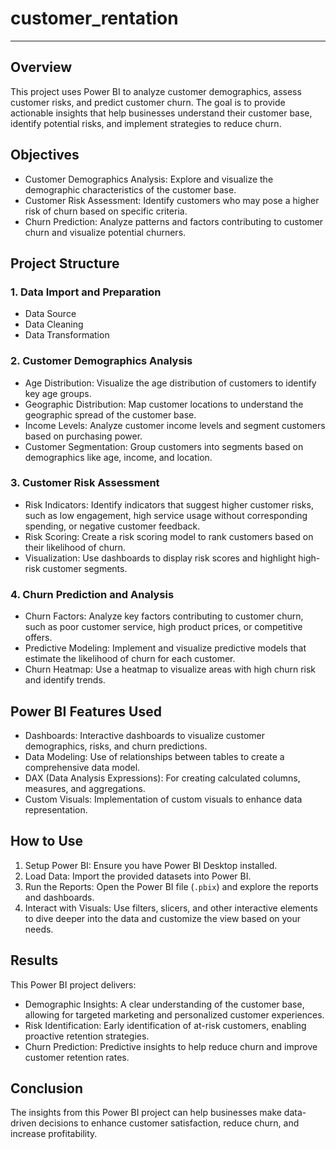 # customer_rentation
---

## Overview

This project uses Power BI to analyze customer demographics, assess customer risks, and predict customer churn. The goal is to provide actionable insights that help businesses understand their customer base, identify potential risks, and implement strategies to reduce churn.

## Objectives

- Customer Demographics Analysis: Explore and visualize the demographic characteristics of the customer base.
- Customer Risk Assessment: Identify customers who may pose a higher risk of churn based on specific criteria.
- Churn Prediction: Analyze patterns and factors contributing to customer churn and visualize potential churners.

## Project Structure

### 1. Data Import and Preparation

- Data Source
- Data Cleaning
- Data Transformation

### 2. Customer Demographics Analysis

- Age Distribution: Visualize the age distribution of customers to identify key age groups.
- Geographic Distribution: Map customer locations to understand the geographic spread of the customer base.
- Income Levels: Analyze customer income levels and segment customers based on purchasing power.
- Customer Segmentation: Group customers into segments based on demographics like age, income, and location.

### 3. Customer Risk Assessment

- Risk Indicators: Identify indicators that suggest higher customer risks, such as low engagement, high service usage without corresponding spending, or negative customer feedback.
- Risk Scoring: Create a risk scoring model to rank customers based on their likelihood of churn.
- Visualization: Use dashboards to display risk scores and highlight high-risk customer segments.

### 4. Churn Prediction and Analysis

- Churn Factors: Analyze key factors contributing to customer churn, such as poor customer service, high product prices, or competitive offers.
- Predictive Modeling: Implement and visualize predictive models that estimate the likelihood of churn for each customer.
- Churn Heatmap: Use a heatmap to visualize areas with high churn risk and identify trends.

## Power BI Features Used

- Dashboards: Interactive dashboards to visualize customer demographics, risks, and churn predictions.
- Data Modeling: Use of relationships between tables to create a comprehensive data model.
- DAX (Data Analysis Expressions): For creating calculated columns, measures, and aggregations.
- Custom Visuals: Implementation of custom visuals to enhance data representation.

## How to Use

1. Setup Power BI: Ensure you have Power BI Desktop installed.
2. Load Data: Import the provided datasets into Power BI.
3. Run the Reports: Open the Power BI file (`.pbix`) and explore the reports and dashboards.
4. Interact with Visuals: Use filters, slicers, and other interactive elements to dive deeper into the data and customize the view based on your needs.

## Results

This Power BI project delivers:

- Demographic Insights: A clear understanding of the customer base, allowing for targeted marketing and personalized customer experiences.
- Risk Identification: Early identification of at-risk customers, enabling proactive retention strategies.
- Churn Prediction: Predictive insights to help reduce churn and improve customer retention rates.

## Conclusion

The insights from this Power BI project can help businesses make data-driven decisions to enhance customer satisfaction, reduce churn, and increase profitability.

